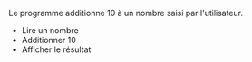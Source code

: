 Le programme additionne 10 à un nombre saisi par l'utilisateur.

* Lire un nombre
* Additionner 10
* Afficher le résultat
